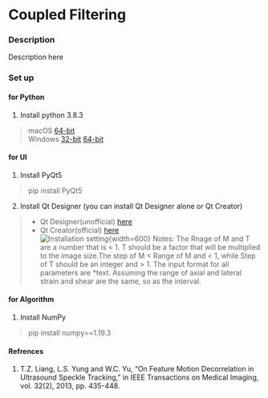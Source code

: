 # Coupled Filtering #

### Description ###

Description here

### Set up ###

#### for Python ####
1. Install python 3.8.3
>macOS [64-bit](https://www.python.org/ftp/python/3.8.3/python-3.8.3-macosx10.9.pkg)  
>Windows [32-bit](https://www.python.org/ftp/python/3.8.3/python-3.8.3-webinstall.exe) [64-bit](https://www.python.org/ftp/python/3.8.3/python-3.8.3-amd64-webinstall.exe)

#### for UI ####
1. Install PyQt5
>pip install PyQt5
2. Install Qt Designer (you can install Qt Designer alone or Qt Creator)
>* Qt Designer(unofficial) [here](https://build-system.fman.io/qt-designer-download)
>* Qt Creator(official) [here](https://www.qt.io/download-open-source)  
![Installation setting](https://puu.sh/GW277/f787f9f9be.png){width=600}
Notes:
    The Rnage of M and T are a number that is < 1. T should be a factor that will be multiplied to the image size.The step of M < Range of M and < 1, while Step of T should be an integer and > 1. The input format for all parameters are *text. Assuming the range of axial and lateral strain and shear are the same, so as the interval.



#### for Algorithm ####
1. Install NumPy
>pip install numpy==1.19.3

#### Refrences ###
1. T.Z. Liang, L.S. Yung and W.C. Yu, “On Feature Motion Decorrelation in Ultrasound Speckle Tracking,” in IEEE Transactions on Medical Imaging, vol. 32(2), 2013, pp. 435-448.
